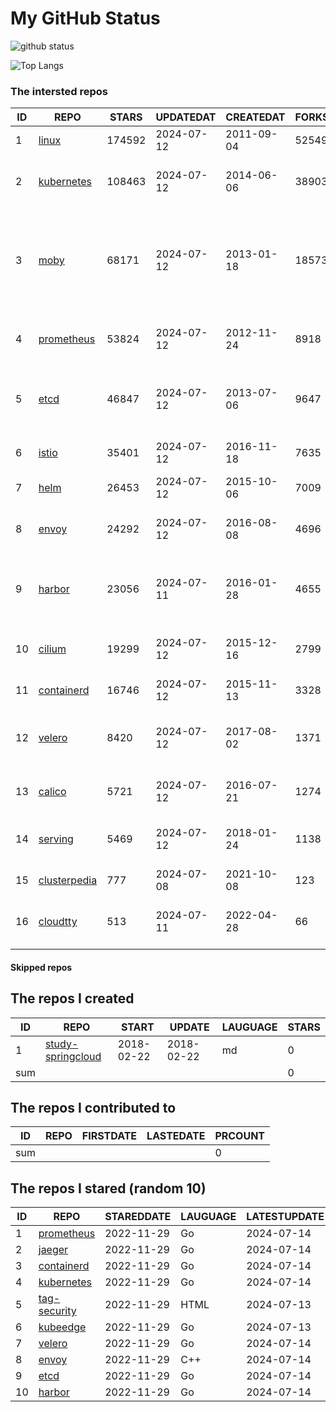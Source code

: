 # My GitHub Status

<img src="https://github-readme-stats-1.yihong0618.vercel.app/api?username=daoqingniu&show_icons=true&&&hide_title=true&count_private=true" alt="github status" />

![Top Langs](https://github-readme-stats-1.yihong0618.vercel.app/api/top-langs/?username=daoqingniu&layout=compact)

<!--START_SECTION:github_repos-->
### The intersted repos
| ID |                              REPO                               | STARS  | UPDATEDAT  | CREATEDAT  | FORKSCOUNT |                                                DESCRIPTIONS                                                |
|----|-----------------------------------------------------------------|--------|------------|------------|------------|------------------------------------------------------------------------------------------------------------|
|  1 | [linux](https://github.com/torvalds/linux)                      | 174592 | 2024-07-12 | 2011-09-04 |      52549 | Linux kernel source tree                                                                                   |
|  2 | [kubernetes](https://github.com/kubernetes/kubernetes)          | 108463 | 2024-07-12 | 2014-06-06 |      38903 | Production-Grade Container Scheduling and Management                                                       |
|  3 | [moby](https://github.com/moby/moby)                            |  68171 | 2024-07-12 | 2013-01-18 |      18573 | The Moby Project - a collaborative project for the container ecosystem to assemble container-based systems |
|  4 | [prometheus](https://github.com/prometheus/prometheus)          |  53824 | 2024-07-12 | 2012-11-24 |       8918 | The Prometheus monitoring system and time series database.                                                 |
|  5 | [etcd](https://github.com/etcd-io/etcd)                         |  46847 | 2024-07-12 | 2013-07-06 |       9647 | Distributed reliable key-value store for the most critical data of a distributed system                    |
|  6 | [istio](https://github.com/istio/istio)                         |  35401 | 2024-07-12 | 2016-11-18 |       7635 | Connect, secure, control, and observe services.                                                            |
|  7 | [helm](https://github.com/helm/helm)                            |  26453 | 2024-07-12 | 2015-10-06 |       7009 | The Kubernetes Package Manager                                                                             |
|  8 | [envoy](https://github.com/envoyproxy/envoy)                    |  24292 | 2024-07-12 | 2016-08-08 |       4696 | Cloud-native high-performance edge/middle/service proxy                                                    |
|  9 | [harbor](https://github.com/goharbor/harbor)                    |  23056 | 2024-07-11 | 2016-01-28 |       4655 | An open source trusted cloud native registry project that stores, signs, and scans content.                |
| 10 | [cilium](https://github.com/cilium/cilium)                      |  19299 | 2024-07-12 | 2015-12-16 |       2799 | eBPF-based Networking, Security, and Observability                                                         |
| 11 | [containerd](https://github.com/containerd/containerd)          |  16746 | 2024-07-12 | 2015-11-13 |       3328 | An open and reliable container runtime                                                                     |
| 12 | [velero](https://github.com/vmware-tanzu/velero)                |   8420 | 2024-07-12 | 2017-08-02 |       1371 | Backup and migrate Kubernetes applications and their persistent volumes                                    |
| 13 | [calico](https://github.com/projectcalico/calico)               |   5721 | 2024-07-12 | 2016-07-21 |       1274 | Cloud native networking and network security                                                               |
| 14 | [serving](https://github.com/knative/serving)                   |   5469 | 2024-07-12 | 2018-01-24 |       1138 | Kubernetes-based, scale-to-zero, request-driven compute                                                    |
| 15 | [clusterpedia](https://github.com/clusterpedia-io/clusterpedia) |    777 | 2024-07-08 | 2021-10-08 |        123 | The Encyclopedia of Kubernetes clusters                                                                    |
| 16 | [cloudtty](https://github.com/cloudtty/cloudtty)                |    513 | 2024-07-11 | 2022-04-28 |         66 | A Friendly Kubernetes CloudShell (Web Terminal) !                                                          |



#### Skipped repos
<!--END_SECTION:github_repos-->

<!--START_SECTION:my_github-->
## The repos I created
| ID  |                                 REPO                                 |   START    |   UPDATE   | LAUGUAGE | STARS |
|-----|----------------------------------------------------------------------|------------|------------|----------|-------|
|   1 | [study-springcloud](https://github.com/daoqingniu/study-springcloud) | 2018-02-22 | 2018-02-22 | md       |     0 |
| sum |                                                                      |            |            |          |     0 |

## The repos I contributed to
| ID  | REPO | FIRSTDATE | LASTEDATE | PRCOUNT |
|-----|------|-----------|-----------|---------|
| sum |      |           |           |       0 |

## The repos I stared (random 10)
| ID |                          REPO                          | STAREDDATE | LAUGUAGE | LATESTUPDATE |
|----|--------------------------------------------------------|------------|----------|--------------|
|  1 | [prometheus](https://github.com/prometheus/prometheus) | 2022-11-29 | Go       | 2024-07-14   |
|  2 | [jaeger](https://github.com/jaegertracing/jaeger)      | 2022-11-29 | Go       | 2024-07-14   |
|  3 | [containerd](https://github.com/containerd/containerd) | 2022-11-29 | Go       | 2024-07-14   |
|  4 | [kubernetes](https://github.com/kubernetes/kubernetes) | 2022-11-29 | Go       | 2024-07-14   |
|  5 | [tag-security](https://github.com/cncf/tag-security)   | 2022-11-29 | HTML     | 2024-07-13   |
|  6 | [kubeedge](https://github.com/kubeedge/kubeedge)       | 2022-11-29 | Go       | 2024-07-13   |
|  7 | [velero](https://github.com/vmware-tanzu/velero)       | 2022-11-29 | Go       | 2024-07-14   |
|  8 | [envoy](https://github.com/envoyproxy/envoy)           | 2022-11-29 | C++      | 2024-07-14   |
|  9 | [etcd](https://github.com/etcd-io/etcd)                | 2022-11-29 | Go       | 2024-07-14   |
| 10 | [harbor](https://github.com/goharbor/harbor)           | 2022-11-29 | Go       | 2024-07-14   |

<!--END_SECTION:my_github-->
